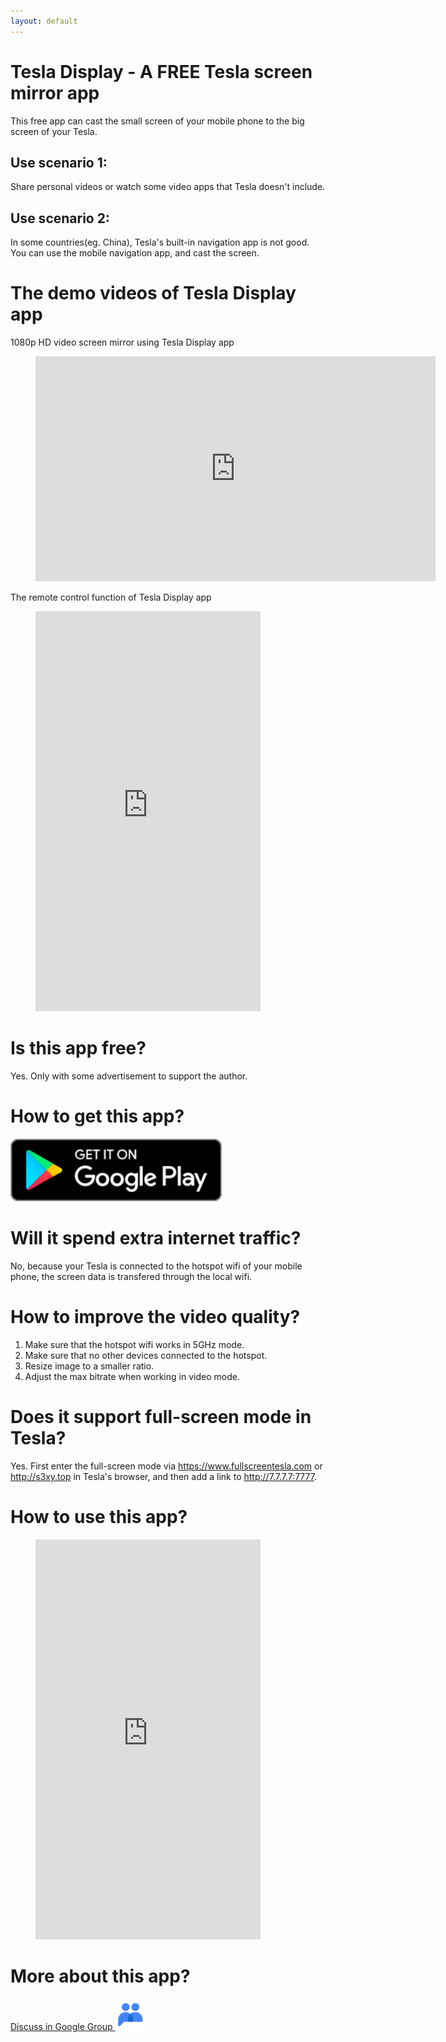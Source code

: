 ```yaml
---
layout: default
---
```


# Tesla Display - A FREE Tesla screen mirror app

This free app can cast the small screen of your mobile phone to the big screen of your Tesla.

## Use scenario 1:
Share personal videos or watch some video apps that Tesla doesn't include.

## Use scenario 2:
In some countries(eg. China), Tesla's built-in navigation app is not good. You can use the mobile navigation app, and cast the screen. 

# The demo videos of Tesla Display app

1080p HD video screen mirror using Tesla Display app
<!-- blank line -->
<figure class="video_container">
  <iframe width="640" height="360" src="https://www.youtube.com/embed/PkbfoLHjrvE" frameborder="0" allowfullscreen="true"> </iframe>
</figure>
<!-- blank line -->

The remote control function of Tesla Display app
<!-- blank line -->
<figure class="video_container">
  <iframe width="360" height="640" src="https://www.youtube.com/embed/CCqVkeF_VNg" frameborder="0" allowfullscreen="true"> </iframe>
</figure>
<!-- blank line -->

# Is this app free?

Yes. Only with some advertisement to support the author.

# How to get this app?

<a href ="https://play.google.com/store/apps/details?id=io.github.blackpill.tesladisplay"><img src="./google-play-badge.svg" height="100px"></a>

# Will it spend extra internet traffic?

No, because your Tesla is connected to the hotspot wifi of your mobile phone, the screen data is transfered through the local wifi. 

# How to improve the video quality?

1. Make sure that the hotspot wifi works in 5GHz mode.
2. Make sure that no other devices connected to the hotspot.
3. Resize image to a smaller ratio.
4. Adjust the max bitrate when working in video mode.

# Does it support full-screen mode in Tesla?
Yes. First enter the full-screen mode via https://www.fullscreentesla.com or http://s3xy.top in Tesla's browser, and then add a link to http://7.7.7.7:7777.

# How to use this app?
<!-- blank line -->
<figure class="video_container">
  <iframe width="360" height="640" src="https://www.youtube.com/embed/ixLnKFQ4EfQ" frameborder="0" allowfullscreen="true"> </iframe>
</figure>
<!-- blank line -->

# More about this app?

<a href ="https://groups.google.com/g/tesla-display" target="_blank">Discuss in Google Group <img src="group.png" height=50px></a>